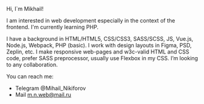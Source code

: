 Hi, I`m Mikhail! 

I am interested in web development especially in the context of the frontend.
I'm currently learning PHP.

I have a background in HTML/HTML5, CSS/CSS3, SASS/SCSS, JS, Vue.js, Node.js, Webpack, PHP (basic). 
I work with design layouts in Figma, PSD, Zeplin, etc. I make responsive web-pages and w3c-valid HTML and CSS code, prefer SASS preprocessor, usually use Flexbox in my CSS.
I’m looking to any collaboration. 

You can reach me:
- Telegram @Mihail_Nikiforov
- Mail m.n.web@mail.ru
